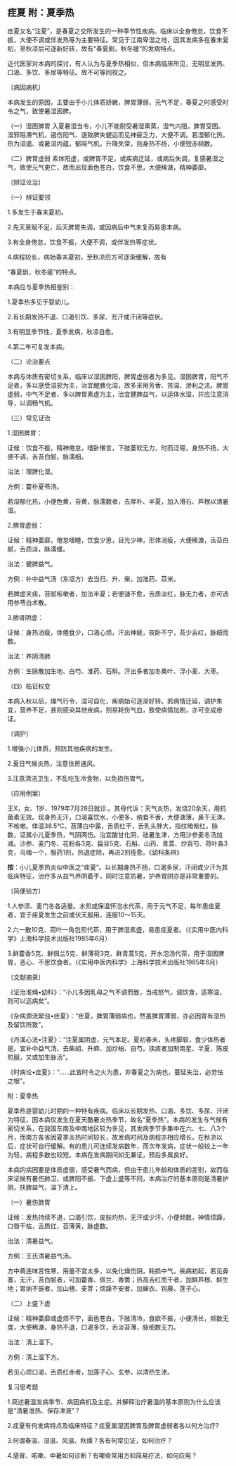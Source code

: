 ## 疰夏 附：夏季热

疰夏又名“注夏”，是春夏之交所发生的一种季节性疾病。临床以全身倦怠，饮食不振，大便不调或伴发热等为主要特征。常见于江南卑湿之地，因其发病多在春末夏初，至秋凉后可逐新好转，故有“春夏剧，秋冬瘥”的发病特点。

近代医家对本病的探讨，有人认为与夏季热相似，但本病临床所见，无明显发热、口渴、多饮、多尿等特征。故不可等同视之。

〔病因病机〕

本病发生的原因，主要由于小儿体质娇嫩，脾胃薄弱，元气不足，春夏之时感受时令之气，致使暑湿困脾。

（一）湿困脾胃 入夏暑湿当令，小儿不能耐受暑湿熏蒸，湿气内阻，脾胃受困。湿邪阻滞气机，遏伤阳气、遂致脾失健运而见神疲乏力，大便不调。若湿郁化热，热为湿遏、或暑湿内蕴，郁阻气机，升降失常，则身热不扬，小便短赤频数。

（二）脾胃虚弱 素体阳虚，或脾胃不足，或疾病迁延，或病后失调，复感暑湿之气，致使元气更亡，故而出现面色苍白，饮食不思，大便稀溏，精神萎靡。

〔辨证论治〕

（一）辨证要领

1.多发生于春末夏初。

2.先天禀赋不足，后天脾胃失调，或因病后中气未复而易患本病。

3.有全身倦怠，饮食不振，大便不调，或伴发热等症状。

4.病程较长，病始春末夏初，至秋凉后方可逐渐缓解，故有

“春夏剧，秋冬瘥”的特点。

本病应与夏季热相鉴别：

1.夏季热多见于婴幼儿。

2.有长期发热不退、口渴引饮、多尿、充汗或汗闭等症状。

3.有明显季节性，夏季发病，秋凉自愈。

4.第二年可复发本病。

（二）论治要点

本病与体质有密切关系，临床以湿困脾阳，脾胃虚弱者为多见。湿困脾胃，阳气不足者，多以感受湿邪为主，治宜醒脾化湿，故多采用芳香、苦温、渗利之法。脾胃虚弱，中气不足者，多以脾胃素虚为主，治宜健脾益气，以运体水湿，并应注意消导，以调畅气机。

（三）常见证治

1.湿困脾胃：

证候：饮食不振，精神倦怠，嗜卧懒言，下肢萎软无力，时而泛噁，身热不扬，大便不调，舌苔白腻，脉濡细。

治法：理脾化湿。

方例：藿朴夏苓汤。

若湿郁化热，小便色黄，苔黄，脉濡数者，去厚朴、半夏，加入滑石、芦根以清暑湿。

2.脾胃虚弱：

证候：精神萎靡，倦怠嗜睡，饮食少思，目光少神，形体消瘦，大便稀溏，舌苔白腻，舌质淡，脉濡缓。

治法：健脾益气。

方例：补中益气汤（东垣方）去当归、升、柴，加淮药、苡米。

若脾虚夹痰，苔腻咳嗽者，加法半夏；若便溏不愈，舌质淡红，脉无力者，亦可选用参苓白术散。

3.肺肾阴虚：

证候：身热消瘦，体倦食少，口渴心烦，汗出神疲，夜卧不宁，苔少舌红，脉细而数。

治法：养阴清肺

方例：生脉散加生地、白芍、淮药、石斛。汗出多者加冬桑叶、浮小麦、大枣。

（四）临证权变

本病入秋以后，燥气行令，湿可自化，疾病始可逐渐好转。若病情迁延，调护朱宜，营养不足，甚则感染其他疾病，则易耗伤气血，致使病情加剧，亦可变成疳证。

〔调护〕

1.增强小儿体质，预防其他疾病的发生。

2.夏日气候炎热，注意住房通风。

3.注意清洁卫生，不乱吃生冷食物，以免损伤胃气。

〔应用例案〕

王X，女、1岁、1979年7月28日就诊.。其母代诉：天气炎热，发烧20余天，用抗菌素无效。现身热无汗，口渴喜饮水，小便多，纳食不香，大便溏薄，鼻干无涕，不咳嗽。体温38.5℃，苔薄白中露，舌质红干，舌乳头胖大，指纹暗紫红，脉数，证属小儿夏季热，气阴两伤。治宜酸甘化阴，祛暑生津，方用沙参麦冬汤加减。沙参、麦门冬、花粉各3克、扁豆5克、石斛、山药、青蒿、炒百芍、荷叶各3克，乌梅一个，服药1剂，热退症除，再进2剂痊愈。《幼科条辨》

**按**：小儿夏季热炎似中医之“疰夏”。以长期身热不扬，口渴多尿，汗闭或少汗为其临床特征，治疗多从益气养阴着手，同时注意防暑，护养胃阴亦是非常重要的。

〔简便验方〕

1.人参须、麦门冬各适量。水煎或保温怀泡水代茶，用于元气不足，每年患疰夏者，宜于疰夏发生之前或伏天服用，连服10〜15天。

2.六一散10克、荷叶一角包煎代茶，用于脾湿素盛，易患疰夏者。（《实用中医内科学》上海科学技术出版社1985年6月）

3.鲜藿香5克、鲜佩兰5克、鲜薄荷3克、鲜青蒿5克，开水泡汤代茶，用于湿困脾胃，恶心、不思饮食者。（《实用中医内科学》上海科学技术出版社1985年6月）

〔文献摘录〕

《证治准绳•幼科》：“小儿多因乳母之气不调而致，当戒怒气，调饮食，适寒温，则可以远病矣”。

《杂病源流犀浊•疰夏》：“疰夏，脾胃薄弱病也，然虽脾胃薄弱，亦必因胃有湿热及留饮所致”。

《丹溪心法•注夏》：“注夏属阴虚，元气本足。夏初春末，头疼脚软，食少体热者是。宜补中益气汤，去柴胡、升麻、加炒柏、自芍。挟痰者加制南星、半夏、陈皮煎服，又或加生脉汤”。

《时病论•疰夏》：“……此皆时令之火为患，非春夏之为病也，蔓延失治，必劳怯之根”。

附：夏季热

夏季热是婴幼儿时期的一种特有疾病。临床以长期发热、口渴、多饮、多尿、汗闭为特征，因本病仅发生在夏天酷暑炎热季节，故名“夏季热”。本病的发生与气候有密切关系，在我国东南及中南地区较为多见，其发病季节多集中在六、七、八3个月，而南方各省因夏季炎热时间较长，故发病时间及病程亦相应增长，在秋凉以后，症状可自行缓解。有的患儿可连续发病数年，而次年发病，症状一般较上一年为轻，病程多数也较短。本病在发病期间如无兼证，预后多属良好。

本病的病因要是体质虚弱，感受暑气而病，但由于患儿年龄和体质的差别，故而临床证候有暑伤肺卫，或脾阳不振、下虚上盛等不同，本病治疗的基本原则是清暑护阴，扶脾益气，温下清上。

（一）暑伤肺胃

证候：发热持续不退，口渴引饮，皮肤灼热，无汗或少汗，小便频数，神情烦躁，口唇干枯，舌质红，苔薄黄，脉虚数。

治法：清暑益气。

方例：王氏清暑益气汤。

方中黄连味苦性寒，用量不宜太多，以免化燥伤阴，耗损中气。疾病初起，若见鼻塞，无汗，苔白腻者，可加藿香、佩兰、香薷；热高舌红而干者，加鲜芦根、鲜生地；胃纳不振者，加山楂、麦芽；烦躁不安者，加蝉衣、钩藤、莲子心。

（二）上盛下虚

证候：精神萎靡或虚烦不宁，面色苍白，下肢清冷，食欲不振，小便清长，频数无度，大便稀溏，身热不退，口渴多饮，舌淡苔薄，脉细数无力。

治法：清上温下。

方例：清上温下方。

若见心烦口渴，舌质红赤者，加莲子心、玄参，以清热生津。

复习思考题

1.简述暑温发病季节、病因病机及主症。并解释治疗暑温的基本原则为什么应该是“清暑泄热、保存津液”？

2.疰夏有何发病特点及临床特征？疰夏属湿困脾胃及脾胃虚弱者各以何方治疗?

3.何谓春温、湿温、风温、秋燥？各有何常见证，如何治疗？

4.感冒、咳嗽、中暑如何诊断？有哪些常用方和简易疗法，如何应用？

 